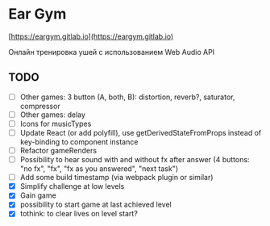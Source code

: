# Ear Gym

[https://eargym.gitlab.io](https://eargym.gitlab.io)

Онлайн тренировка ушей с использованием Web Audio API

## TODO
- [ ] Other games: 3 button (A, both, B): distortion, reverb?, saturator, compressor
- [ ] Other games: delay
- [ ] Icons for musicTypes
- [ ] Update React (or add polyfill), use getDerivedStateFromProps instead of key-binding to component instance
- [ ] Refactor gameRenders
- [ ] Possibility to hear sound with and without fx after answer (4 buttons: "no fx", "fx", "fx as you answered", "next task")
- [ ] Add some build timestamp (via webpack plugin or similar)
- [x] Simplify challenge at low levels
- [x] Gain game
- [x] possibility to start game at last achieved level
- [x] tothink: to clear lives on level start?